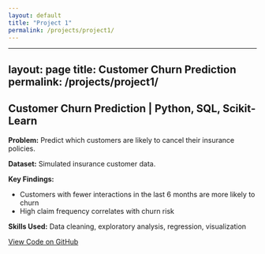 ```yaml
---
layout: default
title: "Project 1"
permalink: /projects/project1/
---
```


---
layout: page
title: Customer Churn Prediction
permalink: /projects/project1/
---

## Customer Churn Prediction | Python, SQL, Scikit-Learn

**Problem:** Predict which customers are likely to cancel their insurance policies.  

**Dataset:** Simulated insurance customer data.  

**Key Findings:**
- Customers with fewer interactions in the last 6 months are more likely to churn
- High claim frequency correlates with churn risk

**Skills Used:** Data cleaning, exploratory analysis, regression, visualization

[View Code on GitHub](https://github.com/cedrictuttle/cedrictuttle.github.io)
